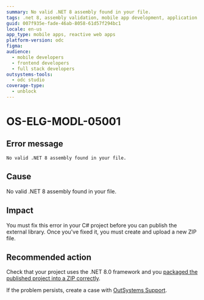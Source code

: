 ```yaml
---
summary: No valid .NET 8 assembly found in your file.
tags: .net 8, assembly validation, mobile app development, application publishing, troubleshooting
guid: 007f935e-fade-46ab-8058-61d57f294bc1
locale: en-us
app_type: mobile apps, reactive web apps
platform-version: odc
figma:
audience:
  - mobile developers
  - frontend developers
  - full stack developers
outsystems-tools:
  - odc studio
coverage-type:
  - unblock
---
```


# OS-ELG-MODL-05001

## Error message

`No valid .NET 8 assembly found in your file.`

## Cause

No valid .NET 8 assembly found in your file.

## Impact

You must fix this error in your C# project before you can publish the external library. Once you've fixed it, you must create and upload a new ZIP file.

## Recommended action

Check that your project uses the .NET 8.0 framework and you [packaged the published project into a ZIP correctly](../../eap/building-apps/external-logic/README.md).

If the problem persists, create a case with [OutSystems Support](https://www.outsystems.com/support/portal/open-support-case?ErrorCode=OS-ELG-MODL-05001).

